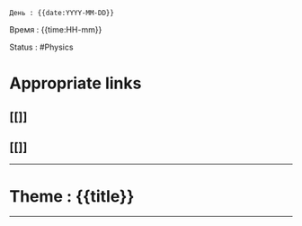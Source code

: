 	День : {{date:YYYY-MM-DD}} 
Время : {{time:HH-mm}}

Status : #Physics  


# Appropriate links
 ## [[]]
 ## [[]]
 
---

# Theme : {{title}}








---
